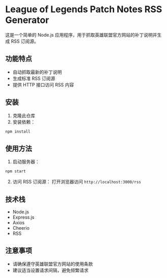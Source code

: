 # League of Legends Patch Notes RSS Generator

这是一个简单的 Node.js 应用程序，用于抓取英雄联盟官方网站的补丁说明并生成 RSS 订阅源。

## 功能特点

- 自动抓取最新的补丁说明
- 生成标准 RSS 订阅源
- 提供 HTTP 接口访问 RSS 内容

## 安装

1. 克隆此仓库
2. 安装依赖：
```bash
npm install
```

## 使用方法

1. 启动服务器：
```bash
npm start
```

2. 访问 RSS 订阅源：
打开浏览器访问 `http://localhost:3000/rss`

## 技术栈

- Node.js
- Express.js
- Axios
- Cheerio
- RSS

## 注意事项

- 请确保遵守英雄联盟官方网站的使用条款
- 建议适当设置请求间隔，避免频繁请求 